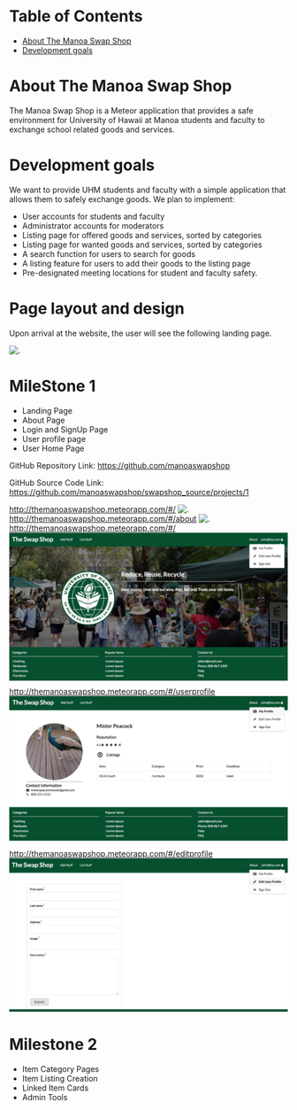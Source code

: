# Table of Contents

* [About The Manoa Swap Shop](#about-the-manoa-swap-shop)
* [Development goals](#development-goals)

# About The Manoa Swap Shop

The Manoa Swap Shop is a Meteor application that provides a safe environment for University of Hawaii at Manoa students and faculty to exchange school related goods and services.

# Development goals

We want to provide UHM students and faculty with a simple application that allows them to safely exchange goods.  We plan to implement:

* User accounts for students and faculty
* Administrator accounts for moderators
* Listing page for offered goods and services, sorted by categories
* Listing page for wanted goods and services, sorted by categories
* A search function for users to search for goods
* A listing feature for users to add their goods to the listing page
* Pre-designated meeting locations for student and faculty safety.

# Page layout and design

Upon arrival at the website, the user will see the following landing page.

![.](images/UHSwapShop_Landing_MockUp.png)

# MileStone 1

* Landing Page
* About Page
* Login and SignUp Page
* User profile page
* User Home Page

GitHub Repository Link: https://github.com/manoaswapshop

GitHub Source Code Link: https://github.com/manoaswapshop/swapshop_source/projects/1

http://themanoaswapshop.meteorapp.com/#/
![.](images/swapshoplanding_galaxy.png)
http://themanoaswapshop.meteorapp.com/#/about
![.](images/swapshopabout_galaxy.png)
http://themanoaswapshop.meteorapp.com/#/
![.](images/LogInPageMockUp.png)
http://themanoaswapshop.meteorapp.com/#/userprofile
![.](images/UserProfilePageMockUp.png)
http://themanoaswapshop.meteorapp.com/#/editprofile
![.](images/EditUserProfileMockUp.png)


# Milestone 2

* Item Category Pages
* Item Listing Creation
* Linked Item Cards
* Admin Tools
